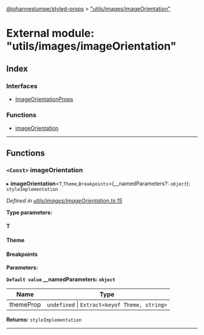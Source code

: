 [@johanneslumpe/styled-props](../README.md) > ["utils/images/imageOrientation"](../modules/_utils_images_imageorientation_.md)

# External module: "utils/images/imageOrientation"

## Index

### Interfaces

* [ImageOrientationProps](../interfaces/_utils_images_imageorientation_.imageorientationprops.md)

### Functions

* [imageOrientation](_utils_images_imageorientation_.md#imageorientation)

---

## Functions

<a id="imageorientation"></a>

### `<Const>` imageOrientation

▸ **imageOrientation**<`T`,`Theme`,`Breakpoints`>(__namedParameters?: *`object`*): `styleImplementation`

*Defined in [utils/images/imageOrientation.ts:15](https://github.com/johanneslumpe/styled-props/blob/8e709f1/src/utils/images/imageOrientation.ts#L15)*

**Type parameters:**

#### T 
#### Theme 
#### Breakpoints 
**Parameters:**

**`Default value` __namedParameters: `object`**

| Name | Type |
| ------ | ------ |
| themeProp | `undefined` \| `Extract<keyof Theme, string>` |

**Returns:** `styleImplementation`

___

